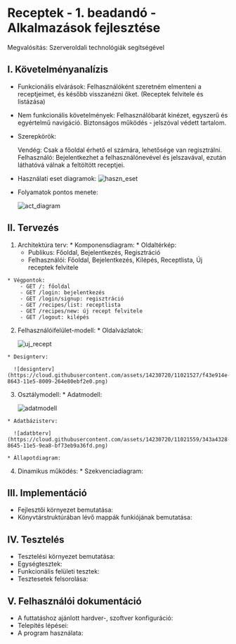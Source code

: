 # Receptek - 1. beadandó - Alkalmazások fejlesztése
  Megvalósítás: Szerveroldali technológiák segítségével

## I. Követelményanalízis
  - Funkcionális elvárások:
      Felhasználóként szeretném elmenteni a receptjeimet, és később visszanézni őket. (Receptek felvitele és listázása)
  - Nem funkcionális követelmények:
      Felhasználóbarát kinézet, egyszerű és egyértelmű navigáció.
      Biztonságos működés - jelszóval védett tartalom.
  - Szerepkörök:
      
      Vendég: Csak a főoldal érhető el számára, lehetősége van regisztrálni.
      Felhasználó: Bejelentkezhet a felhasználónevével és jelszavával, ezután láthatóvá válnak a feltöltött receptjei.
  - Használati eset diagramok:
      ![haszn_eset](https://cloud.githubusercontent.com/assets/14230720/11021275/576fcb1e-863c-11e5-9733-21bfd4ca0aa6.png)

  - Folyamatok pontos menete:

      ![act_diagram](https://cloud.githubusercontent.com/assets/14230720/11021339/b27b0eb8-863e-11e5-95ff-02f2550565f1.png)


## II. Tervezés
  1. Architektúra terv:
    * Komponensdiagram:
    * Oldaltérkép:
        - Publikus: Főoldal, Bejelentkezés, Regisztráció
        - Felhasználói: Főoldal, Bejelentkezés, Kilépés, Receptlista, Új receptek felvitele

    * Végpontok:
        - GET /: főoldal
        - GET /login: bejelentkezés
        - GET /login/signup: regisztráció
        - GET /recipes/list: receptlista
        - GET /recipes/new: új recept felvitele
        - GET /logout: kilépés
  2. Felhasználóifelület-modell:
    * Oldalvázlatok:
        
      ![uj_recept](https://cloud.githubusercontent.com/assets/14230720/11021511/701e471a-8643-11e5-9e9b-2fb3175bfde9.jpg)
      
    * Designterv:
      
      ![designterv](https://cloud.githubusercontent.com/assets/14230720/11021527/f43e914e-8643-11e5-8009-264e80ebf2e0.png)

  3. Osztálymodell:
    * Adatmodell:
  
      ![adatmodell](https://cloud.githubusercontent.com/assets/14230720/11021549/dd661a90-8644-11e5-9e4b-d94047578bae.png)

    * Adatbázisterv:
    
      ![adatbterv](https://cloud.githubusercontent.com/assets/14230720/11021559/343a4328-8645-11e5-9ea8-bf73eb9a36fd.png)
      
    * Állapotdiagram:
  4. Dinamikus működés:
    * Szekvenciadiagram:

## III. Implementáció
  - Fejlesztői környezet bemutatása:
  - Könyvtárstruktúrában lévő mappák funkiójának bemutatása:
  
## IV. Tesztelés
  - Tesztelési környezet bemutatása:
  - Egységtesztek:
  - Funkcionális felületi tesztek:
  - Tesztesetek felsorolása:
  
## V. Felhasználói dokumentáció
  - A futtatáshoz ajánlott hardver-, szoftver konfiguráció:
  - Telepítés lépései:
  - A program használata:
  
